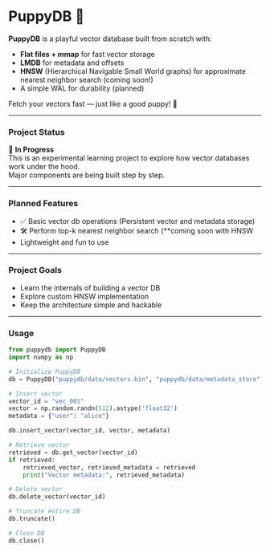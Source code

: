 # PuppyDB 🐶

**PuppyDB** is a playful vector database built from scratch with:

- **Flat files + mmap** for fast vector storage
- **LMDB** for metadata and offsets
- **HNSW** (Hierarchical Navigable Small World graphs) for approximate nearest neighbor search (coming soon!)
- A simple WAL for durability (planned)

Fetch your vectors fast — just like a good puppy! 🐾

---

### Project Status

🚧 **In Progress**  
This is an experimental learning project to explore how vector databases work under the hood.  
Major components are being built step by step.

---

### Planned Features

- ✅ Basic vector db operations (Persistent vector and metadata storage)
- 🛠️ Perform top-k nearest neighbor search (**coming soon with HNSW
- Lightweight and fun to use

---

### Project Goals

- Learn the internals of building a vector DB
- Explore custom HNSW implementation
- Keep the architecture simple and hackable

---

### Usage

```python
from puppydb import PuppyDB
import numpy as np

# Initialize PuppyDB
db = PuppyDB("puppydb/data/vectors.bin", "puppydb/data/metadata_store")

# Insert vector
vector_id = "vec_001"
vector = np.random.randn(512).astype('float32')
metadata = {"user": "alice"}

db.insert_vector(vector_id, vector, metadata)

# Retrieve vector
retrieved = db.get_vector(vector_id)
if retrieved:
    retrieved_vector, retrieved_metadata = retrieved
    print("Vector metadata:", retrieved_metadata)

# Delete vector
db.delete_vector(vector_id)

# Truncate entire DB
db.truncate()

# Close DB
db.close()

```